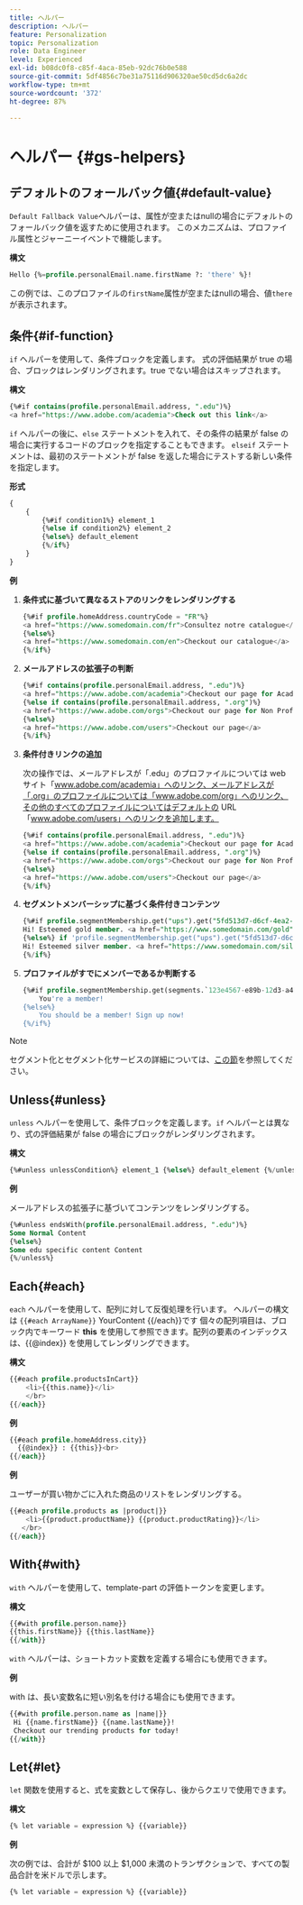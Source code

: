 ```yaml
---
title: ヘルパー
description: ヘルパー
feature: Personalization
topic: Personalization
role: Data Engineer
level: Experienced
exl-id: b08dc0f8-c85f-4aca-85eb-92dc76b0e588
source-git-commit: 5df4856c7be31a75116d906320ae50cd5dc6a2dc
workflow-type: tm+mt
source-wordcount: '372'
ht-degree: 87%

---
```


# ヘルパー {#gs-helpers}

## デフォルトのフォールバック値{#default-value}

`Default Fallback Value`ヘルパーは、属性が空またはnullの場合にデフォルトのフォールバック値を返すために使用されます。 このメカニズムは、プロファイル属性とジャーニーイベントで機能します。

**構文**

```sql
Hello {%=profile.personalEmail.name.firstName ?: 'there' %}!
```

この例では、このプロファイルの`firstName`属性が空またはnullの場合、値`there`が表示されます。

## 条件{#if-function}

`if` ヘルパーを使用して、条件ブロックを定義します。
式の評価結果が true の場合、ブロックはレンダリングされます。true でない場合はスキップされます。

**構文**

```sql
{%#if contains(profile.personalEmail.address, ".edu")%}
<a href="https://www.adobe.com/academia">Check out this link</a>
```

`if` ヘルパーの後に、`else` ステートメントを入れて、その条件の結果が false の場合に実行するコードのブロックを指定することもできます。
`elseif` ステートメントは、最初のステートメントが false を返した場合にテストする新しい条件を指定します。


**形式**

```sql
{
    {
        {%#if condition1%} element_1 
        {%else if condition2%} element_2 
        {%else%} default_element 
        {%/if%}
    }
}
```

**例**

1. **条件式に基づいて異なるストアのリンクをレンダリングする**

   ```sql
   {%#if profile.homeAddress.countryCode = "FR"%}
   <a href="https://www.somedomain.com/fr">Consultez notre catalogue</a>
   {%else%}
   <a href="https://www.somedomain.com/en">Checkout our catalogue</a>
   {%/if%}
   ```

1. **メールアドレスの拡張子の判断**

   ```sql
   {%#if contains(profile.personalEmail.address, ".edu")%}
   <a href="https://www.adobe.com/academia">Checkout our page for Academia personals</a>
   {%else if contains(profile.personalEmail.address, ".org")%}
   <a href="https://www.adobe.com/orgs">Checkout our page for Non Profits</a>
   {%else%}
   <a href="https://www.adobe.com/users">Checkout our page</a>
   {%/if%}
   ```

1. **条件付きリンクの追加**

   次の操作では、メールアドレスが「.edu」のプロファイルについては web サイト「www.adobe.com/academia」へのリンク、メールアドレスが「.org」のプロファイルについては「www.adobe.com/org」へのリンク、その他のすべてのプロファイルについてはデフォルトの URL「www.adobe.com/users」へのリンクを追加します。

   ```sql
   {%#if contains(profile.personalEmail.address, ".edu")%}
   <a href="https://www.adobe.com/academia">Checkout our page for Academia personals</a>
   {%else if contains(profile.personalEmail.address, ".org")%}
   <a href="https://www.adobe.com/orgs">Checkout our page for Non Profits</a>
   {%else%}
   <a href="https://www.adobe.com/users">Checkout our page</a>
   {%/if%}
   ```

1. **セグメントメンバーシップに基づく条件付きコンテンツ**

   ```sql
   {%#if profile.segmentMembership.get("ups").get("5fd513d7-d6cf-4ea2-856a-585150041a8b").status = "existing"%}
   Hi! Esteemed gold member. <a href="https://www.somedomain.com/gold">Checkout your exclusive perks </a>
   {%else%} if 'profile.segmentMembership.get("ups").get("5fd513d7-d6cf-4ea2-856a-585150041a8c").status = "existing"'%}
   Hi! Esteemed silver member. <a href="https://www.somedomain.com/silver">Checkout your exclusive perks </a>
   {%/if%}
   ```

1. **プロファイルがすでにメンバーであるか判断する**

   ```sql
   {%#if profile.segmentMembership.get(segments.`123e4567-e89b-12d3-a456-426614174000`.id)%}
       You're a member!
   {%else%}
       You should be a member! Sign up now!
   {%/if%}
   ```

>[!NOTE]
>
>セグメント化とセグメント化サービスの詳細については、[この節](../../segment/about-segments.md)を参照してください。


## Unless{#unless}

`unless` ヘルパーを使用して、条件ブロックを定義します。`if` ヘルパーとは異なり、式の評価結果が false の場合にブロックがレンダリングされます。

**構文**

```sql
{%#unless unlessCondition%} element_1 {%else%} default_element {%/unless%}
```

**例**

メールアドレスの拡張子に基づいてコンテンツをレンダリングする。

```sql
{%#unless endsWith(profile.personalEmail.address, ".edu")%}
Some Normal Content
{%else%}
Some edu specific content Content
{%/unless%}
```

## Each{#each}

`each` ヘルパーを使用して、配列に対して反復処理を行います。
ヘルパーの構文は ```{{#each ArrayName}}``` YourContent {{/each}}です
個々の配列項目は、ブロック内でキーワード **this** を使用して参照できます。配列の要素のインデックスは、{{@index}} を使用してレンダリングできます。

**構文**

```sql
{{#each profile.productsInCart}}
    <li>{{this.name}}</li>
    </br>
{{/each}}
```

**例**

```sql
{{#each profile.homeAddress.city}}
  {{@index}} : {{this}}<br>
{{/each}}
```

**例**

ユーザーが買い物かごに入れた商品のリストをレンダリングする。

```sql
{{#each profile.products as |product|}}
    <li>{{product.productName}} {{product.productRating}}</li>
   </br>
{{/each}}
```

## With{#with}

`with` ヘルパーを使用して、template-part の評価トークンを変更します。

**構文**

```sql
{{#with profile.person.name}}
{{this.firstName}} {{this.lastName}}
{{/with}}
```

`with` ヘルパーは、ショートカット変数を定義する場合にも使用できます。

**例**

with は、長い変数名に短い別名を付ける場合にも使用できます。

```sql
{{#with profile.person.name as |name|}}
 Hi {{name.firstName}} {{name.lastName}}!
 Checkout our trending products for today!
{{/with}}
```

## Let{#let}

`let` 関数を使用すると、式を変数として保存し、後からクエリで使用できます。

**構文**

```sql
{% let variable = expression %} {{variable}}
```

**例**

次の例では、合計が $100 以上 $1,000 未満のトランザクションで、すべての製品合計を米ドルで示します。

```sql
{% let variable = expression %} {{variable}}
```
